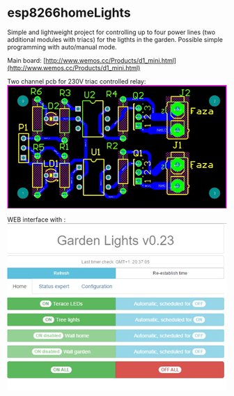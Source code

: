 # esp8266homeLights

Simple and lightweight project for controlling up to four power lines (two additional modules with triacs) for the ligthts in the garden. Possible simple programming with auto/manual mode.

Main board:
[http://www.wemos.cc/Products/d1_mini.html](http://www.wemos.cc/Products/d1_mini.html)

Two channel pcb for 230V triac controlled relay:
![pcb](2chanelOptTiacPcb.jpg)

WEB interface with :
![web](v023_main.jpg)
